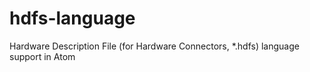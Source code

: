 # hdfs-language
Hardware Description File (for Hardware Connectors, *.hdfs) language support in Atom
